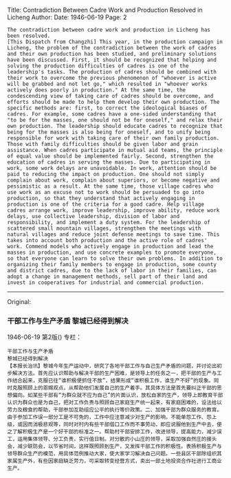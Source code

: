 Title: Contradiction Between Cadre Work and Production Resolved in Licheng
Author:
Date: 1946-06-19
Page: 2

    The contradiction between cadre work and production in Licheng has been resolved.
    [This Dispatch from Changzhi] This year, in the production campaign in Licheng, the problem of the contradiction between the work of cadres and their own production has been studied, and preliminary solutions have been discussed. First, it should be recognized that helping and solving the production difficulties of cadres is one of the leadership's tasks. The production of cadres should be combined with their work to overcome the previous phenomenon of "whoever is active will be grabbed and not let go," which resulted in "whoever works actively does poorly in production." At the same time, the condescending view of taking care of cadres should be overcome, and efforts should be made to help them develop their own production. The specific methods are: first, to correct the ideological biases of cadres. For example, some cadres have a one-sided understanding that "to be for the masses, one should not be for oneself," and relax their own production. The leadership should educate cadres to recognize that being for the masses is also being for oneself, and to unify being responsible for work with taking care of their own family production. Those with family difficulties should be given labor and grain assistance. When cadres participate in mutual aid teams, the principle of equal value should be implemented fairly. Second, strengthen the education of cadres in serving the masses. Due to participating in work, some work delays are unavoidable. In work, attention should be paid to reducing the impact on production. One should not simply complain about work, complain about superiors, or become negative and pessimistic as a result. At the same time, those village cadres who use work as an excuse not to work should be persuaded to go into production, so that they understand that actively engaging in production is one of the criteria for a good cadre. Help village cadres arrange work, improve leadership, improve ability, reduce work delays, use collective leadership, division of labor and responsibility, and implement a duty system. For the leadership of scattered small mountain villages, strengthen the meetings with natural villages and reduce joint defense meetings to save time. This takes into account both production and the active role of cadres' work. Commend models who actively engage in production and lead the masses in production, and use concrete examples to promote everyone, so that everyone can learn to solve their own problems. In addition to organizing their family members to engage in production, some county and district cadres, due to the lack of labor in their families, can adopt a change in management methods, sell part of their land and invest in cooperatives for industrial and commercial production.



<hr /> 

Original: 


### 干部工作与生产矛盾  黎城已经得到解决

1946-06-19
第2版()
专栏：

    干部工作与生产矛盾
    黎城已经得到解决
    【本报长治讯】黎城今年生产运动中，研究了各地干部工作与自己生产矛盾的问题，并讨论出初步解决方法。首先应认识帮助与解决干部的生产困难，是领导上的任务之一，把干部的生产与工作结合起来，克服已往“谁积极便抓住不放”，结果形成“谁积极工作，谁生产不好”的现象。同时克服照顾上的恩赐观点，从帮助他们发展自己的生产着手。其具体方法是首先要纠正干部的思想偏向。如某些干部有“为群众就不应为自己”的片面认识，放松自家的生产，领导上即教育干部认识为群众也是为自己，把对工作负责与照顾自己家庭生产统一起来，有家庭困难的，设法给以劳力及粮食的帮助，干部参加互助组应公平的执行等价政策。二、加强干部为群众服务的教育。由于参加工作误一部分工是不可免的，工作中应注意减少对生产的影响，不能单怨工作、怨上级，或因而消极悲观等，同时对村内有些干部借口工作而不事劳动，即应说服他到生产中去，使之了解积极生产是一个好干部的标准之一。帮助村干部安排工作，改进领导，提高能力，减少误工，运用集体领导、分工负责，实行值日制。对分散的小山庄的领导，采取加强自然庄的接头会，减少联防会，以节省时间，这样既照顾到生产，又发挥干部工作的积极性。表扬积极生产与领导群众生产的模范，用具体范例推动大家，使大家学习解决自己问题。一些县区干部除组织其家属生产外，有些因家庭缺乏劳力，可采取转变经营方式，卖出一部土地投资合作社进行工商业生产。
